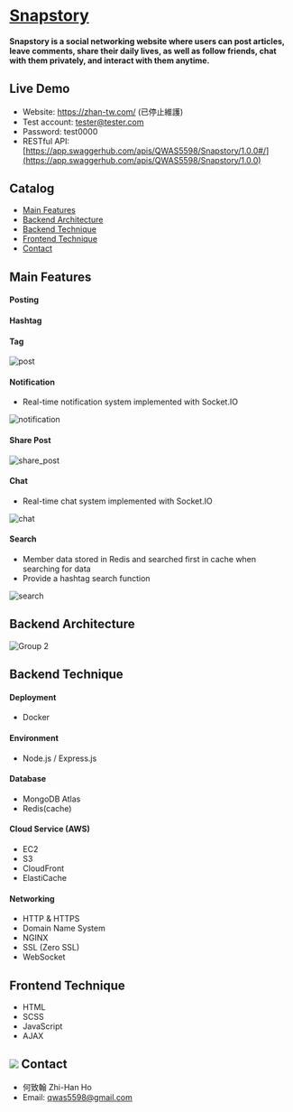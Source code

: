 # [Snapstory](https://zhan-tw.com)
#### Snapstory is a social networking website where users can post articles, leave comments, share their daily lives, as well as follow friends, chat with them privately, and interact with them anytime.

##    Live Demo
+ Website: https://zhan-tw.com/ (已停止維護)
+ Test account: tester@tester.com
+ Password: test0000
+ RESTful API: [https://app.swaggerhub.com/apis/QWAS5598/Snapstory/1.0.0#/](https://app.swaggerhub.com/apis/QWAS5598/Snapstory/1.0.0)
## Catalog
+ [Main Features](#Main-Features)
+ [Backend Architecture](#Backend-Architecture)
+ [Backend Technique](#Backend-Technique)
+ [Frontend Technique](#Frontend-Technique)
+ [Contact](#Contact)
## Main Features
#### Posting
#### Hashtag
#### Tag

![post](https://user-images.githubusercontent.com/109027415/223908285-bd6f787d-468a-4c87-b3d0-890b8560c30f.gif)
#### Notification
+ Real-time notification system implemented with Socket.IO

![notification](https://user-images.githubusercontent.com/109027415/223908303-921ec538-999d-44bf-9c40-fce86ff01968.gif)
#### Share Post

![share_post](https://user-images.githubusercontent.com/109027415/223908325-c9ad0115-df12-44d6-9cde-e27c10aa69f8.gif)
#### Chat
+ Real-time chat system implemented with Socket.IO

![chat](https://user-images.githubusercontent.com/109027415/223908336-d18322dd-bc25-4aed-94db-ce9d388056b1.gif)
#### Search
+ Member data stored in Redis and searched first in cache when searching for data
+ Provide a hashtag search function

![search](https://user-images.githubusercontent.com/109027415/223908354-42ecbf61-887a-426c-bc9a-3454b049318d.gif)
## Backend Architecture
![Group 2](https://user-images.githubusercontent.com/109027415/224934093-adb3b1e8-0948-40ae-947d-66bfb27323e0.png)

## Backend Technique
#### Deployment
+ Docker
#### Environment
+ Node.js / Express.js
#### Database
+ MongoDB Atlas
+ Redis(cache)
#### Cloud Service (AWS)
+ EC2
+ S3
+ CloudFront
+ ElastiCache
#### Networking
+ HTTP & HTTPS
+ Domain Name System
+ NGINX
+ SSL (Zero SSL)
+ <span>WebSocket</span>
## Frontend Technique
+ HTML
+ SCSS
+ JavaScript
+ AJAX
## ![](https://i.imgur.com/mZUkZXY.png) Contact
+ 何致翰 Zhi-Han Ho
+ Email: qwas5598@gmail.com
